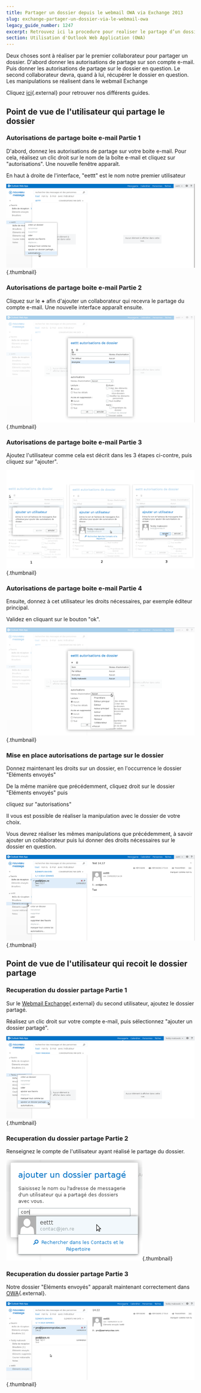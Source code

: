 ```yaml
---
title: Partager un dossier depuis le webmail OWA via Exchange 2013
slug: exchange-partager-un-dossier-via-le-webmail-owa
legacy_guide_number: 1247
excerpt: Retrouvez ici la procedure pour realiser le partage d’un dossier depuis l’OWA
section: Utilisation d'Outlook Web Application (OWA)
---
```


Deux choses sont à réaliser par le premier collaborateur pour partager un dossier. D'abord donner les autorisations de partage sur son compte e-mail. Puis donner les autorisations de partage sur le dossier en question. Le second collaborateur devra, quand à lui, récupérer le dossier en question. Les manipulations se réalisent dans le webmail Exchange

Cliquez [ici](https://www.ovh.com/fr/emails/hosted-exchange-2013/documents/){.external} pour retrouver nos différents guides.


## Point de vue de l'utilisateur qui partage le dossier

### Autorisations de partage boite e-mail Partie 1
D'abord, donnez les autorisations de partage sur votre boite e-mail. Pour cela, réalisez un clic droit sur le nom de la boîte e-mail et cliquez sur "autorisations". Une nouvelle fenêtre apparaît.

En haut à droite de l'interface, "eettt" est le nom notre premier utilisateur


![emails](images/1008.png){.thumbnail}


### Autorisations de partage boite e-mail Partie 2
Cliquez sur le  **+**  afin d'ajouter un collaborateur qui recevra le partage du compte e-mail. Une nouvelle interface apparaît ensuite.


![emails](images/1009.png){.thumbnail}


### Autorisations de partage boite e-mail Partie 3
Ajoutez l'utilisateur comme cela est décrit dans les 3 étapes ci-contre, puis cliquez sur "ajouter".


![emails](images/1012.png){.thumbnail}


### Autorisations de partage boite e-mail Partie 4
Ensuite, donnez à cet utilisateur les droits nécessaires, par exemple éditeur principal.

Validez en cliquant sur le bouton  "ok".


![emails](images/1013.png){.thumbnail}


### Mise en place autorisations de partage sur le dossier
Donnez maintenant les droits sur un dossier, en l'occurrence le dossier "Eléments envoyés"

De la même manière que précédemment, cliquez droit sur le dossier "Eléments envoyés" puis

cliquez sur "autorisations"

Il vous est possible de réaliser la manipulation avec le dossier de votre choix.

Vous devrez réaliser les mêmes manipulations que précédemment, à savoir ajouter un collaborateur puis lui donner des droits nécessaires sur le dossier en question.


![emails](images/1014.png){.thumbnail}


## Point de vue de l'utilisateur qui recoit le dossier partage

### Recuperation du dossier partage Partie 1
Sur le [Webmail Exchange](https://ex.mail.ovh.net/owa/){.external} du second utilisateur, ajoutez le dossier partagé.

Réalisez un clic droit sur votre compte e-mail, puis sélectionnez "ajouter un dossier partagé".


![emails](images/1015.png){.thumbnail}


### Recuperation du dossier partage Partie 2
Renseignez le compte de l'utilisateur ayant réalisé le partage du dossier.


![emails](images/1016.png){.thumbnail}


### Recuperation du dossier partage Partie 3
Notre dossier "Eléments envoyés" apparaît maintenant correctement dans [OWA](https://ex.mail.ovh.net/owa/){.external}.


![emails](images/1017.png){.thumbnail}